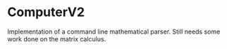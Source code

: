 # ComputerV2

Implementation of a command line mathematical parser. Still needs some work done on the matrix calculus.
